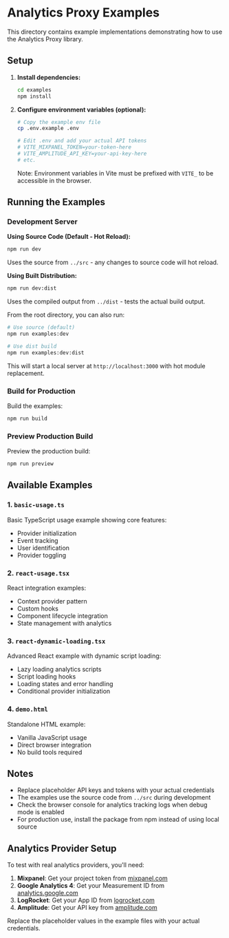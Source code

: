 # Analytics Proxy Examples

This directory contains example implementations demonstrating how to use the Analytics Proxy library.

## Setup

1. **Install dependencies:**

   ```bash
   cd examples
   npm install
   ```

2. **Configure environment variables (optional):**

   ```bash
   # Copy the example env file
   cp .env.example .env

   # Edit .env and add your actual API tokens
   # VITE_MIXPANEL_TOKEN=your-token-here
   # VITE_AMPLITUDE_API_KEY=your-api-key-here
   # etc.
   ```

   Note: Environment variables in Vite must be prefixed with `VITE_` to be accessible in the browser.

## Running the Examples

### Development Server

**Using Source Code (Default - Hot Reload):**

```bash
npm run dev
```

Uses the source from `../src` - any changes to source code will hot reload.

**Using Built Distribution:**

```bash
npm run dev:dist
```

Uses the compiled output from `../dist` - tests the actual build output.

From the root directory, you can also run:

```bash
# Use source (default)
npm run examples:dev

# Use dist build
npm run examples:dev:dist
```

This will start a local server at `http://localhost:3000` with hot module replacement.

### Build for Production

Build the examples:

```bash
npm run build
```

### Preview Production Build

Preview the production build:

```bash
npm run preview
```

## Available Examples

### 1. `basic-usage.ts`

Basic TypeScript usage example showing core features:

- Provider initialization
- Event tracking
- User identification
- Provider toggling

### 2. `react-usage.tsx`

React integration examples:

- Context provider pattern
- Custom hooks
- Component lifecycle integration
- State management with analytics

### 3. `react-dynamic-loading.tsx`

Advanced React example with dynamic script loading:

- Lazy loading analytics scripts
- Script loading hooks
- Loading states and error handling
- Conditional provider initialization

### 4. `demo.html`

Standalone HTML example:

- Vanilla JavaScript usage
- Direct browser integration
- No build tools required

## Notes

- Replace placeholder API keys and tokens with your actual credentials
- The examples use the source code from `../src` during development
- Check the browser console for analytics tracking logs when debug mode is enabled
- For production use, install the package from npm instead of using local source

## Analytics Provider Setup

To test with real analytics providers, you'll need:

1. **Mixpanel**: Get your project token from [mixpanel.com](https://mixpanel.com)
2. **Google Analytics 4**: Get your Measurement ID from [analytics.google.com](https://analytics.google.com)
3. **LogRocket**: Get your App ID from [logrocket.com](https://logrocket.com)
4. **Amplitude**: Get your API key from [amplitude.com](https://amplitude.com)

Replace the placeholder values in the example files with your actual credentials.
